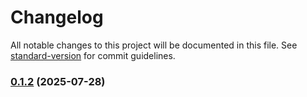 # Changelog

All notable changes to this project will be documented in this file. See [standard-version](https://github.com/conventional-changelog/standard-version) for commit guidelines.

### [0.1.2](https://github.com/vvcent/n8n-nodes-pdf-lib/compare/v0.1.1...v0.1.2) (2025-07-28)
